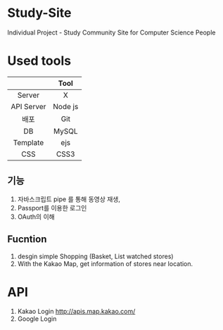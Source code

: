 # Study-Site
Individual Project - Study Community Site for Computer Science People

# Used tools
|  | Tool |
|:--------:|:--------:|
| Server | X |
| API Server | Node js |
| 배포 | Git |
| DB | MySQL |
| Template | ejs |
| CSS | CSS3 |

## 기능
1. 자바스크립트 pipe 를 통해 동영상 재생,
2. Passport를 이용한 로그인
3. OAuth의 이해

## Fucntion
1. desgin simple Shopping (Basket, List watched stores)
2. With the Kakao Map, get information of stores near location.

# API
1. Kakao Login http://apis.map.kakao.com/
2. Google Login 
